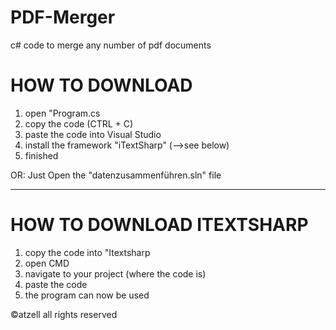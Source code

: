 # PDF-Merger
c# code to merge any number of pdf documents

# HOW TO DOWNLOAD
1. open "Program.cs
2. copy the code (CTRL + C)
3. paste the code into Visual Studio
4. install the framework "iTextSharp" (-->see below)
5. finished

OR:
Just Open the "datenzusammenführen.sln" file
_________________________________________________________________________________________________________________________________________________________________________

# HOW TO DOWNLOAD ITEXTSHARP
1. copy the code into "Itextsharp
2. open CMD
3. navigate to your project (where the code is)
4. paste the code
5. the program can now be used


©atzell all rights reserved 
